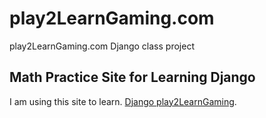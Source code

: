 # play2LearnGaming.com
play2LearnGaming.com Django class project

## Math Practice Site for Learning Django
I am using this site to learn.
[Django play2LearnGaming](https://www.play2LearnGaming.com).
